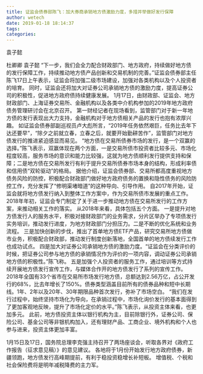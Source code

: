 ```yaml
---
title: 证监会债券部陈飞：加大券商承销地方债激励力度，多措并举做好发行保障
author: wetech
date: 2019-01-18 18:14:37
tags: 
categories: 
---
```

袁子懿
<!-- more -->
杜卿卿
袁子懿
“下一步，我们会全力配合财政部门、地方政府，持续做好地方债的发行保障工作，持续推动地方债产品创新和交易机制的完善。”证监会债券部主任陈飞17日上午表示，证监会将加强二级市场建设，加强对各类机构以及个人投资者的培育。
同时，证监会还将加大对证券公司承销地方债的激励力度，提高证券公司的积极性，促进地方政府债持续健康发展。
1月17日，由财政部、证监会、地方财政部门、上海证券交易所、金融机构以及各类中介机构参加的2019年地方政府债务管理研讨会在北京召开。
第一财经记者在现场看到，监管部门对于新一年地方债的发行表现出大力支持，金融机构对于地方债相关产品的发行也抱有浓厚兴趣。
如证监会债券部副巡视员卢大彪所言，“2019年任务依然艰巨，任务比去年下达还要早”，“除夕之前就立春，立春之后，就要开始勤耕苦作”，监管部门对地方债发行的推进紧迫感显而易见。
“地方债在交易所债券市场的发行，是一个双赢的选择。”陈飞表示，双赢体现在两个方面，一是交易所债市投资者比较多元、市场化程度较高，服务市场的意识和能力比较强，这就为地方债顺利发行提供支持和保障；二是地方债在交易所发行有利于提升交易所债券市场本身的结构，形成利率债和信用债“双轮驱动”的格局。
据他介绍，证监会债券部、交易所都高度重视地方债务风险的防控，积极配合财政部门做好地方政府债务的置换和隐性债务的风险防控工作，充分发挥了“修明渠堵暗道”的这种导向、引导作用。
自2017年开始，证监会就将地方债发行纳入到整体工作方案中，作为交易所债市发展的重点工作。2018年年初，证监会专门制定了关于进一步推动地方债在交易所发行的工作方案，来推动相关工作的落实。
从2018年来看，具体包括五个方面。
一是提升对地方债发行人的服务水平，积极对接财政部门的业务需求，分片区举办了专项债发行实务培训，推动发行进度，为地方财政部门分担压力。二是不断的优化系统和业务流程。
三是加快创新的步伐，推出了首单地方债ETF产品，研究交易所地方债做市业务，积极配合财政部，推动发行制度创新落地，全国首单的地方债续发行工作也成功试点。
四是加大对证券公司承销地方债的激励力度。“证监会在分类评价的时候，把证券公司参与地方债的承销情况作为评价的一项内容，调动证券公司承销地方债的积极性。”陈飞称。
五是加强个人投资者的服务工作，通过培训等方式持续开展地方债发行宣传工作，与媒体合作开的地方债发行了系列的宣传工作。
2018年全国有33个省市在交易所市场发行地方债，总额达到2.56万亿，占公开发行的68%，比去年增长了150%。债券类型涵盖目前所有的债券品种和短中长期线。1年、2年以及20年、30年期限品种首次发行，弥补了市场空白。
“我们在发行过程中，始终坚持市场化为导向，在承销过程中，市场化询价发行的基本面得到了更加客观地反映，提升了市场化定价的水平。”陈飞表示，从投资主体来看，也更加多元。
此前，地方债投资主体以银行机构为主，目前除银行外，证券公司、保险公司、基金公司等非银机构加入，还有理财产品、工商企业、境外机构和个人也参与进来，投资主体更加丰富。
 
 
1月15日及17日，国务院总理李克强主持召开了两场座谈会，听取各界对《政府工作报告（征求意见稿）》的意见建议。
各地将于1月份开始发行地方政府债券，新疆领跑，地方债发行高峰期提前，有利于稳投资稳增长补短板。
增值税、个税和社会保险费将是明年减税降费的主力军。
